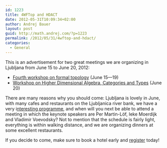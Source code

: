 ```yaml
---
id: 1223
title: 4WFTop and HDACT
date: 2012-05-31T10:09:34+02:00
author: Andrej Bauer
layout: post
guid: http://math.andrej.com/?p=1223
permalink: /2012/05/31/4wftop-and-hdact/
categories:
  - General
---
```

This is an advertisement for two great meetings we are organizing in Ljubljana from June 15 to June 20, 2012:

  * [Fourth workshop on formal topology](http://4wft.fmf.uni-lj.si/) (June 15—19)
  * [Workshop on Higher Dimensional Algebra, Categories and Types](http://4wft.fmf.uni-lj.si/hdact/) (June 20)

There are many reasons why you should come: Ljubljana is lovely in June, with many cafes and restaurants on the Ljubljanica river bank, we have a very i[nteresting programme](http://4wft.fmf.uni-lj.si/programme/), and when will you next be able to attend a meeting in which the keynote speakers are Per Martin-Löf, Ieke Moerdijk and Vladimir Voevodsky? Not to mention that the schedule is fairly light, everything is within walking distance, and we are organizing dinners at some excellent restaurants.

If you decide to come, make sure to book a hotel early and [register](http://4wft.fmf.uni-lj.si/registration/) today!